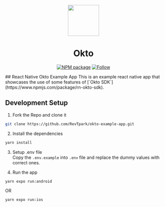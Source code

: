 <div align="center">
  <br/>
  <img src="https://pbs.twimg.com/profile_images/1650407904036687874/Ek5Q2hla_400x400.png" width="100px" height="auto" />
  <h1>Okto</h1>
    
  [![NPM package](https://img.shields.io/badge/npm-CB3837?style=for-the-badge&logo=npm&logoColor=white)](https://www.npmjs.com/package/rn-okto-sdk)
  [![Follow](https://img.shields.io/twitter/follow/okto.svg?style=social)](https://twitter.com/Okto_app)
  
</div>
## React Native Okto Example App
This is an example react native app that showcases the use of some features of [`Okto SDK`](https://www.npmjs.com/package/rn-okto-sdk).

## Development Setup
1. Fork the Repo and clone it
```bash
git clone https://github.com/RevTpark/okto-example-app.git
```

2. Install the dependencies
```bash
yarn install
```

3. Setup .env file\
Copy the `.env.example` into `.env` file and replace the dummy values with correct ones.

4. Run the app
```bash
yarn expo run:android
```
OR
```bash
yarn expo run:ios
```


